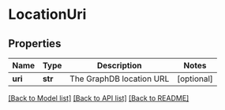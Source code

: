 # LocationUri

## Properties
Name | Type | Description | Notes
------------ | ------------- | ------------- | -------------
**uri** | **str** | The GraphDB location URL | [optional] 

[[Back to Model list]](../../README.md#documentation-for-models) [[Back to API list]](../../README.md#documentation-for-api-endpoints) [[Back to README]](../../README.md)


